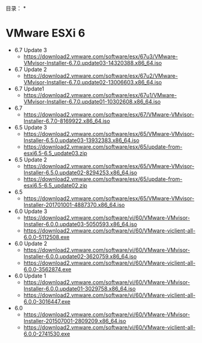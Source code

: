 目录：
* 

# VMware ESXi 6

* 6.7 Update 3
  * https://download2.vmware.com/software/esx/67u3/VMware-VMvisor-Installer-6.7.0.update03-14320388.x86_64.iso
* 6.7 Update 2
  * https://download2.vmware.com/software/esx/67u2/VMware-VMvisor-Installer-6.7.0.update02-13006603.x86_64.iso
* 6.7 Update1
  * https://download2.vmware.com/software/esx/67u1/VMware-VMvisor-Installer-6.7.0.update01-10302608.x86_64.iso
* 6.7
  * https://download2.vmware.com/software/esx/67/VMware-VMvisor-Installer-6.7.0-8169922.x86_64.iso
* 6.5 Update 3
  * https://download2.vmware.com/software/esx/65/VMware-VMvisor-Installer-6.5.0.update03-13932383.x86_64.iso
  * https://download2.vmware.com/software/esx/65/update-from-esxi6.5-6.5_update03.zip
* 6.5 Update 2
  * https://download2.vmware.com/software/esx/65/VMware-VMvisor-Installer-6.5.0.update02-8294253.x86_64.iso
  * https://download2.vmware.com/software/esx/65/update-from-esxi6.5-6.5_update02.zip
* 6.5
  * https://download2.vmware.com/software/esx/65/VMware-VMvisor-Installer-201701001-4887370.x86_64.iso
* 6.0 Update 3
  * https://download2.vmware.com/software/vi/60/VMware-VMvisor-Installer-6.0.0.update03-5050593.x86_64.iso
  * https://download2.vmware.com/software/vi/60/VMware-viclient-all-6.0.0-5112508.exe
* 6.0 Update 2
  * https://download2.vmware.com/software/vi/60/VMware-VMvisor-Installer-6.0.0.update02-3620759.x86_64.iso
  * https://download2.vmware.com/software/vi/60/VMware-viclient-all-6.0.0-3562874.exe
* 6.0 Update 1
  * https://download2.vmware.com/software/vi/60/VMware-VMvisor-Installer-6.0.0.update01-3029758.x86_64.iso
  * https://download2.vmware.com/software/vi/60/VMware-viclient-all-6.0.0-3016447.exe
* 6.0
  * https://download2.vmware.com/software/vi/60/VMware-VMvisor-Installer-201507001-2809209.x86_64.iso
  * https://download2.vmware.com/software/vi/60/VMware-viclient-all-6.0.0-2741530.exe
